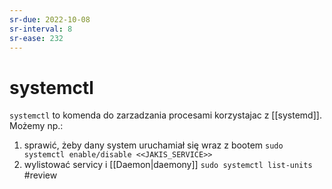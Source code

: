 ```yaml
---
sr-due: 2022-10-08
sr-interval: 8
sr-ease: 232
---
```


# systemctl
`systemctl` to komenda do zarzadzania procesami korzystajac z [[systemd]].
Możemy np.:
1. sprawić, żeby dany system uruchamiał się wraz z bootem
   `sudo systemctl enable/disable <<JAKIS_SERVICE>>` 
2. wylistować servicy i [[Daemon|daemony]]
   `sudo systemctl list-units `
   #review